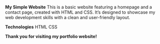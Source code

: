 **My Simple Website**
This is a basic website featuring a homepage and a contact page, created with HTML and CSS.
It’s designed to showcase my web development skills with a clean and user-friendly layout.

**Technologies**
HTML
CSS

**Thank you for visiting my portfolio website!**
